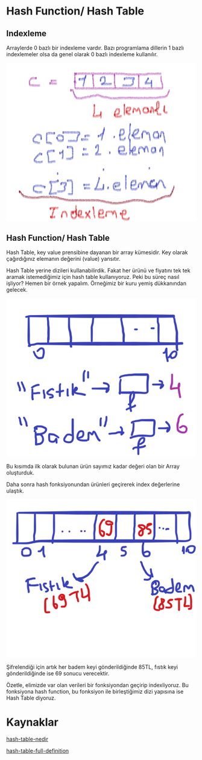 # Hash Function/ Hash Table

## Indexleme

Arraylerde 0 bazlı bir indexleme vardır. Bazı programlama dillerin 1 bazlı indexlemeler olsa da genel olarak 0 bazlı indexleme kullanılır.

![Indexleme](https://raw.githubusercontent.com/Kodluyoruz/taskforce/main/veri-yapilari-algoritmalar/hash-table/figures/Indexleme.png)

## Hash Function/ Hash Table

Hash Table, key value prensibine dayanan bir array kümesidir. Key olarak çağırdığınız elemanın değerini (value) yansıtır.

Hash Table yerine dizileri kullanabilirdik. Fakat her ürünü ve fiyatını tek tek aramak istemediğimiz için hash table kullanıyoruz. Peki bu süreç nasıl işliyor? Hemen bir örnek yapalım. Örneğimiz bir kuru yemiş dükkanından gelecek.

![örnek-ilk-kısım](https://raw.githubusercontent.com/Kodluyoruz/taskforce/main/veri-yapilari-algoritmalar/hash-table/figures/örnek-ilk-kısım.png)

Bu kısımda ilk olarak bulunan ürün sayımız kadar değeri olan bir Array oluşturduk.

Daha sonra hash fonksiyonundan ürünleri geçirerek index değerlerine ulaştık.

![örnek-ikinci-kısım](https://raw.githubusercontent.com/Kodluyoruz/taskforce/main/veri-yapilari-algoritmalar/hash-table/figures/örnek-ikinci-kısım.png)

Şifrelendiği için artık her badem keyi gönderildiğinde 85TL, fıstık keyi gönderildiğinde ise 69 sonucu verecektir.

Özetle, elimizde var olan verileri bir fonksiyondan geçirip indexliyoruz. Bu fonksiyona hash function, bu fonksiyon ile birleştiğimiz dizi yapısına ise Hash Table diyoruz.


# Kaynaklar

[hash-table-nedir](https://www.youtube.com/watch?v=_TCkO3DnVs4)

[hash-table-full-definition](https://www.hackerearth.com/practice/data-structures/hash-tables/basics-of-hash-tables/tutorial/)
